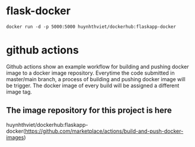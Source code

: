 # flask-docker
````
docker run -d -p 5000:5000 huynhthviet/dockerhub:flaskapp-docker
````

# github actions
Github actions show an example workflow for building and pushing docker image to a docker image repository.
Everytime the code submitted in master/main branch, a process of building and pushing docker image will be trigger.
The docker image of every build will be assigned a different image tag.

## The image repository for this project is here

huynhthviet/dockerhub:flaskapp-docker(https://github.com/marketplace/actions/build-and-push-docker-images)